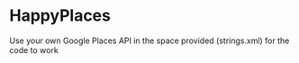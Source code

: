 # HappyPlaces
Use your own Google Places API in the space provided (strings.xml) for the code to work

